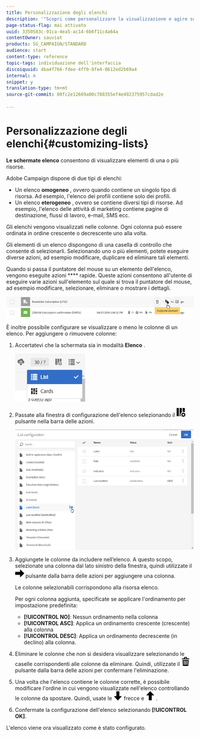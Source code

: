 ```yaml
---
title: Personalizzazione degli elenchi
description: '"Scopri come personalizzare la visualizzazione e agire sulle schermate degli elenchi in Adobe Campaign Standard: ordinamento, filtro, eliminazione o duplicazione di elementi. Nelle schermate sono visualizzati elementi di una o più risorse."'
page-status-flag: mai attivato
uuid: 3350583c-91ca-4ea5-ac14-6b6f11c4a64a
contentOwner: sauviat
products: SG_CAMPAIGN/STANDARD
audience: start
content-type: reference
topic-tags: individuazione dell'interfaccia
discoiquuid: 4ba4f766-fdee-4ff0-8fe4-0612ed2b69a4
internal: n
snippet: y
translation-type: tm+mt
source-git-commit: 00fc2e12669a00c788355ef4e492375957cdad2e

---
```



# Personalizzazione degli elenchi{#customizing-lists}

**Le schermate elenco** consentono di visualizzare elementi di una o più risorse.

Adobe Campaign dispone di due tipi di elenchi:

* Un elenco **omogeneo** , ovvero quando contiene un singolo tipo di risorsa. Ad esempio, l'elenco dei profili contiene solo dei profili.
* Un elenco **eterogeneo** , ovvero se contiene diversi tipi di risorse. Ad esempio, l'elenco delle attività di marketing contiene pagine di destinazione, flussi di lavoro, e-mail, SMS ecc.

Gli elenchi vengono visualizzati nelle colonne. Ogni colonna può essere ordinata in ordine crescente o decrescente uno alla volta.

Gli elementi di un elenco dispongono di una casella di controllo che consente di selezionarli. Selezionando uno o più elementi, potete eseguire diverse azioni, ad esempio modificare, duplicare ed eliminare tali elementi.

Quando si passa il puntatore del mouse su un elemento dell'elenco, vengono eseguite azioni **** rapide. Queste azioni consentono all'utente di eseguire varie azioni sull'elemento sul quale si trova il puntatore del mouse, ad esempio modificare, selezionare, eliminare o mostrare i dettagli.

![](assets/overview_list_quickactions.png)

È inoltre possibile configurare se visualizzare o meno le colonne di un elenco. Per aggiungere o rimuovere colonne:

1. Accertatevi che la schermata sia in modalità **Elenco** .

   ![](assets/export_list_mode_switch.png)

1. Passate alla finestra di configurazione dell'elenco selezionando il ![](assets/columnsettings.png) pulsante nella barra delle azioni.

   ![](assets/list_configuration1.png)

1. Aggiungete le colonne da includere nell’elenco. A questo scopo, selezionate una colonna dal lato sinistro della finestra, quindi utilizzate il ![](assets/arrowright.png) pulsante dalla barra delle azioni per aggiungere una colonna.

   Le colonne selezionabili corrispondono alla risorsa elenco.

   Per ogni colonna aggiunta, specificate se applicare l'ordinamento per impostazione predefinita:

   * **[!UICONTROL NO]**: Nessun ordinamento nella colonna
   * **[!UICONTROL ASC]**: Applica un ordinamento crescente (crescente) alla colonna
   * **[!UICONTROL DESC]**: Applica un ordinamento decrescente (in declino) alla colonna.

1. Eliminare le colonne che non si desidera visualizzare selezionando le caselle corrispondenti alle colonne da eliminare. Quindi, utilizzate il ![](assets/delete.png) pulsante dalla barra delle azioni per confermare l'eliminazione.
1. Una volta che l'elenco contiene le colonne corrette, è possibile modificare l'ordine in cui vengono visualizzate nell'elenco controllando le colonne da spostare. Quindi, usate le ![](assets/arrowdown.png) frecce e ![](assets/arrowup.png) .
1. Confermate la configurazione dell'elenco selezionando **[!UICONTROL OK]**.

L'elenco viene ora visualizzato come è stato configurato.
